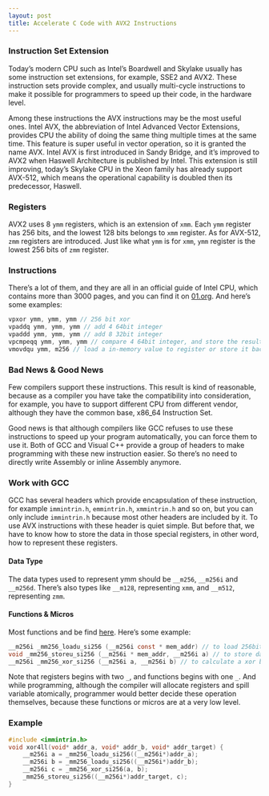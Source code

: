 ```yaml
---
layout: post
title: Accelerate C Code with AVX2 Instructions
---
```


### Instruction Set Extension

Today’s modern CPU such as Intel’s Boardwell and Skylake usually has some instruction set extensions, for example, SSE2 and AVX2. These instruction sets provide complex, and usually multi-cycle instructions to make it possible for programmers to speed up their code, in the hardware level.

Among these instructions the AVX instructions may be the most useful ones. Intel AVX, the abbreviation of Intel Advanced Vector Extensions, provides CPU the ability of doing the same thing multiple times at the same time. This feature is super useful in vector operation, so it is granted the name AVX. Intel AVX is first introduced in Sandy Bridge, and it’s improved to AVX2 when Haswell Architecture is published by Intel. This extension is still improving, today’s Skylake CPU in the Xeon family has already support AVX-512, which means the operational capability is doubled then its predecessor, Haswell.

### Registers

AVX2 uses 8 `ymm` registers, which is an extension of `xmm`. Each `ymm` register has 256 bits, and the lowest 128 bits belongs to `xmm` register. As for AVX-512, `zmm` registers are introduced. Just like what `ymm` is for `xmm`, `ymm` register is the lowest 256 bits of `zmm` register.

### Instructions

There’s a lot of them, and they are all in an official guide of Intel CPU, which contains more than 3000 pages, and you can find it on [01.org](https://01.org/).
And here’s some examples:

```c
vpxor ymm, ymm, ymm // 256 bit xor
vpaddq ymm, ymm, ymm // add 4 64bit integer
vpaddd ymm, ymm, ymm // add 8 32bit integer
vpcmpeqq ymm, ymm, ymm // compare 4 64bit integer, and store the result into a ymm
vmovdqu ymm, m256 // load a in-memory value to register or store it back
```

### Bad News & Good News

Few compilers support these instructions. This result is kind of reasonable, because as a compiler you have take the compatibility into consideration, for example, you have to support different CPU from different vendor, although they have the common base, x86_64 Instruction Set.

Good news is that although compilers like GCC refuses to use these instructions to speed up your program automatically, you can force them to use it. Both of GCC and Visual C++ provide a group of headers to make programming with these new instruction easier. So there’s no need to directly write Assembly or inline Assembly anymore.

### Work with GCC

GCC has several headers which provide encapsulation of these instruction, for example `immintrin.h`, `emmintrin.h`, `xmmintrin.h` and so on, but you can only include `immintrin.h` because most other headers are included by it.
To use AVX instructions with these header is quiet simple. But before that, we have to know how to store the data in those special registers, in other word, how to represent these registers.

#### Data Type

The data types used to represent ymm should be `__m256`, `__m256i` and `__m256d`. There’s also types like `__m128`, representing `xmm`, and `__m512`, representing `zmm`.

#### Functions & Micros

Most functions and be find [here](https://software.intel.com/sites/landingpage/IntrinsicsGuide/).
Here’s some example:

```c
__m256i _mm256_loadu_si256 (__m256i const * mem_addr) // to load 256bit integer data from memory.
void _mm256_storeu_si256 (__m256i * mem_addr, __m256i a) // to store data in a register to memory.
__m256i _mm256_xor_si256 (__m256i a, __m256i b) // to calculate a xor b
```

Note that registers begins with two `_`, and functions begins with one `_`. And while programming, although the compiler will allocate registers and spill variable atomically, programmer would better decide these operation themselves, because these functions or micros are at a very low level.

### Example

```c
#include <immintrin.h>
void xor4ll(void* addr_a, void* addr_b, void* addr_target) {
    __m256i a = _mm256_loadu_si256((__m256i*)addr_a);
    __m256i b = _mm256_loadu_si256((__m256i*)addr_b);
    __m256i c = _mm256_xor_si256(a, b);
    _mm256_storeu_si256((__m256i*)addr_target, c);
}
```
